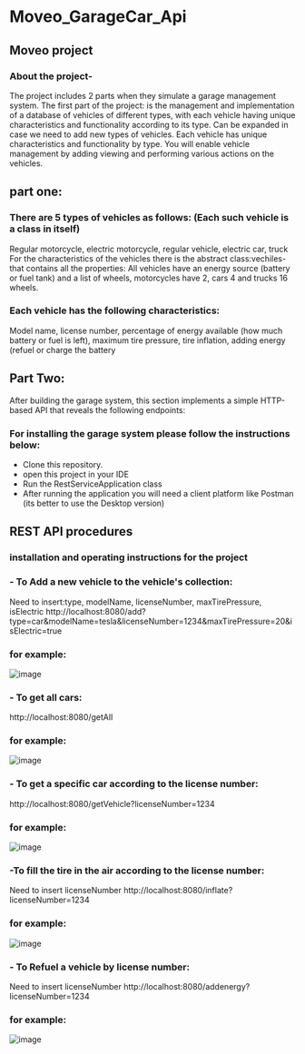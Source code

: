 # Moveo_GarageCar_Api
## Moveo project

### About the project-
The project includes 2 parts when they simulate a garage management system.
The first part of the project:
is the management and implementation of a database of vehicles of different types, 
with each vehicle having unique characteristics and functionality according to its type.
Can be expanded in case we need to add new types of vehicles.
Each vehicle has unique characteristics and functionality by type.
You will enable vehicle management by adding viewing and performing various actions on the vehicles.

## part one:
### There are 5 types of vehicles as follows: (Each such vehicle is a class in itself)
Regular motorcycle, electric motorcycle, regular vehicle, electric car, truck
For the characteristics of the vehicles there is the abstract class:vechiles-
that contains all the properties:
All vehicles have an energy source (battery or fuel tank) and a list of wheels, motorcycles have 2, cars 4 and trucks 16 wheels.

### Each vehicle has the following characteristics:
Model name, license number, percentage of energy available (how much battery or fuel is left), maximum tire pressure, tire inflation, adding energy (refuel or charge the battery

## Part Two:
After building the garage system, this section implements a simple HTTP-based API that reveals the following endpoints:

### For installing the garage system please follow the instructions below:

- Clone this repository.
- open this project in your IDE
- Run the RestServiceApplication class
- After running the application you will need a client platform like Postman (its better to use the Desktop version)

## REST API procedures 
### installation and operating instructions for the project

### - To Add a new vehicle to the vehicle's collection:
Need to insert:type, modelName, licenseNumber, maxTirePressure, isElectric
http://localhost:8080/add?type=car&modelName=tesla&licenseNumber=1234&maxTirePressure=20&isElectric=true
 ### for example:
![image](https://user-images.githubusercontent.com/57721728/166470984-5d4da3ff-29a9-44b7-b84b-34805cc52931.png)

### - To get all cars:
http://localhost:8080/getAll
 ### for example:
 ![image](https://user-images.githubusercontent.com/57721728/166471704-1b57d289-4374-4c5e-86c9-997ca1a9d5b9.png)

### - To get a specific car according to the license number:
http://localhost:8080/getVehicle?licenseNumber=1234
 ### for example:
 ![image](https://user-images.githubusercontent.com/57721728/166471360-0fe33e32-4108-4549-af3b-92a48bc77821.png)

### -To fill the tire in the air according to the license number:
 Need to insert licenseNumber
http://localhost:8080/inflate?licenseNumber=1234
 ### for example:
 ![image](https://user-images.githubusercontent.com/57721728/166471601-d1d41785-5577-4f43-ba7c-b9e260ac2afb.png)
 
### - To Refuel a vehicle by license number:
Need to insert licenseNumber
http://localhost:8080/addenergy?licenseNumber=1234
 ### for example:
 ![image](https://user-images.githubusercontent.com/57721728/166471803-d8201115-f8c3-422c-892d-b820c5402d97.png)

